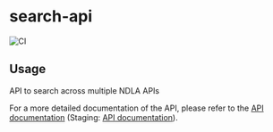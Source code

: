 # search-api
![CI](https://github.com/NDLANO/search-api/workflows/CI/badge.svg)

## Usage

API to search across multiple NDLA APIs

For a more detailed documentation of the API, please refer to the [API documentation](https://api.ndla.no) (Staging: [API documentation](https://staging.api.ndla.no)).
